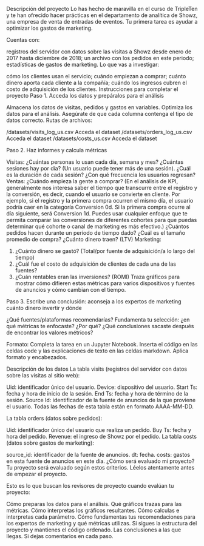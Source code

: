 Descripción del proyecto
Lo has hecho de maravilla en el curso de TripleTen y te han ofrecido hacer prácticas en el departamento de analítica de Showz, una empresa de venta de entradas de eventos. Tu primera tarea es ayudar a optimizar los gastos de marketing. 

Cuentas con:

registros del servidor con datos sobre las visitas a Showz desde enero de 2017 hasta diciembre de 2018;
un archivo con los pedidos en este periodo;
estadísticas de gastos de marketing.
Lo que vas a investigar: 

cómo los clientes usan el servicio;
cuándo empiezan a comprar;
cuánto dinero aporta cada cliente a la compañía;
cuándo los ingresos cubren el costo de adquisición de los clientes.
Instrucciones para completar el proyecto
Paso 1. Acceda los datos y prepáralos para el análisis

Almacena los datos de visitas, pedidos y gastos en variables.  Optimiza los datos para el análisis. Asegúrate de que cada columna contenga el tipo de datos correcto. 
Rutas de archivos: 

/datasets/visits_log_us.csv Acceda el dataset
/datasets/orders_log_us.csv Acceda el dataset
/datasets/costs_us.csv Acceda el dataset

Paso 2. Haz informes y calcula métricas 

Visitas:
¿Cuántas personas lo usan cada día, semana y mes?
¿Cuántas sesiones hay por día? (Un usuario puede tener más de una sesión).
¿Cuál es la duración de cada sesión?
¿Con qué frecuencia los usuarios regresan?
Ventas:
¿Cuándo empieza la gente a comprar? (En el análisis de KPI, generalmente nos interesa saber el tiempo que transcurre entre el registro y la conversión, es decir, cuando el usuario se convierte en cliente. Por ejemplo, si el registro y la primera compra ocurren el mismo día, el usuario podría caer en la categoría Conversion 0d. Si la primera compra ocurre al día siguiente, será Conversion 1d. Puedes usar cualquier enfoque que te permita comparar las conversiones de diferentes cohortes para que puedas determinar qué cohorte o canal de marketing es más efectivo.)
¿Cuántos pedidos hacen durante un período de tiempo dado?
¿Cuál es el tamaño promedio de compra?
¿Cuánto dinero traen? (LTV)
Marketing:
 1. ¿Cuánto dinero se gastó?  (Total/por fuente de adquisición/a lo largo del tiempo) 
 2. ¿Cuál fue el costo de adquisición de clientes de cada una de las fuentes?
 3. ¿Cuán rentables eran las inversiones? (ROMI)
Traza gráficos para mostrar cómo difieren estas métricas para varios dispositivos y fuentes de anuncios y cómo cambian con el tiempo. 

Paso 3. Escribe una conclusión: aconseja a los expertos de marketing cuánto dinero invertir y dónde

¿Qué fuentes/plataformas recomendarías?  Fundamenta tu selección: ¿en qué métricas te enfocaste?  ¿Por qué? ¿Qué conclusiones sacaste después de encontrar los valores métricos?

Formato: Completa la tarea en un Jupyter Notebook. Inserta el código en las celdas code y las explicaciones de texto en las celdas markdown. Aplica formato y encabezados.

Descripción de los datos
La tabla visits (registros del servidor con datos sobre las visitas al sitio web):

Uid: identificador único del usuario.
Device: dispositivo del usuario.
Start Ts: fecha y hora de inicio de la sesión.
End Ts: fecha y hora de término de la sesión.
Source Id: identificador de la fuente de anuncios de la que proviene el usuario.
Todas las fechas de esta tabla están en formato AAAA-MM-DD.

La tabla orders (datos sobre pedidos):

Uid: identificador único del usuario que realiza un pedido.
Buy Ts: fecha y hora del pedido. Revenue: el ingreso de Showz por el pedido.
La tabla costs (datos sobre gastos de marketing):

source_id: identificador de la fuente de anuncios.
dt: fecha.
costs: gastos en esta fuente de anuncios en este día.
¿Cómo será evaluado mi proyecto?
Tu proyecto será evaluado según estos criterios. Léelos atentamente antes de empezar el proyecto. 

Esto es lo que buscan los revisores de proyecto cuando evalúan tu proyecto:

Cómo preparas los datos para el análisis.
Qué gráficos trazas para las métricas.
Cómo interpretas los gráficos resultantes.
Cómo calculas e interpretas cada parámetro.
Cómo fundamentas tus recomendaciones para los expertos de marketing y qué métricas utilizas.
Si sigues la estructura del proyecto y mantienes el código ordenado.
Las conclusiones a las que llegas.
Si dejas comentarios en cada paso.


